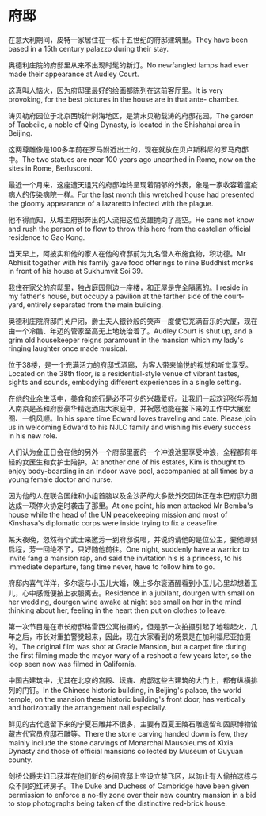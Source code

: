 # 府邸

<p><span class="chinese">在意大利期间，皮特一家居住在一栋十五世纪的府邸建筑里。</span><span class="english">They have been based in a 15th century palazzo during their stay.</span></p>

<p><span class="chinese">奥德利庄院的府邸里从来不出现时髦的新灯。</span><span class="english">No newfangled lamps had ever made their appearance at Audley Court.</span></p>

<p><span class="chinese">这真叫人恼火，因为府邸里最好的绘画都陈列在这前客厅里。</span><span class="english">It is very provoking, for the best pictures in the house are in that ante- chamber.</span></p>

<p><span class="chinese">涛贝勒府园位于北京西城什刹海地区，是清末贝勒载涛的府邸花园。</span><span class="english">The garden of Taobeile, a noble of Qing Dynasty, is located in the Shishahai area in Beijing.</span></p>

<p><span class="chinese">这两尊雕像是100多年前在罗马附近出土的，现在就放在贝卢斯科尼的罗马府邸中。</span><span class="english">The two statues are near 100 years ago unearthed in Rome, now on the sites in Rome, Berlusconi.</span></p>

<p><span class="chinese">最近一个月来，这座遭天诅咒的府邸始终呈现着阴郁的外表，象是一家收容着瘟疫病人的传染病院一样。</span><span class="english">For the last month this wretched house had presented the gloomy appearance of a lazaretto infected with the plague.</span></p>

<p><span class="chinese">他不得而知，从城主府邸奔出的人流把这位英雄抛向了高空。</span><span class="english">He cans not know and rush the person of to flow to throw this hero from the castellan official residence to Gao Kong.</span></p>

<p><span class="chinese">当天早上，阿披实和他的家人在他的府邸前为九名僧人布施食物，积功德。</span><span class="english">Mr Abhisit together with his family gave food offerings to nine Buddhist monks in front of his house at Sukhumvit Soi 39.</span></p>

<p><span class="chinese">我住在家父的府邸里，独占庭园侧边一座楼，和正屋是完全隔离的。</span><span class="english">I reside in my father's house, but occupy a pavilion at the farther side of the court-yard, entirely separated from the main building.</span></p>

<p><span class="chinese">奥德利庄院府邸门关户闭，爵士夫人银铃般的笑声一度使它充满音乐的大厦，现在由一个冷酷、年迈的管家至高无上地统治着了。</span><span class="english">Audley Court is shut up, and a grim old housekeeper reigns paramount in the mansion which my lady's ringing laughter once made musical.</span></p>

<p><span class="chinese">位于38楼，是一个充满活力的府邸式酒廊，为客人带来愉悦的视觉和听觉享受。</span><span class="english">Located on the 38th floor, is a residential-style venue of vibrant tastes, sights and sounds, embodying different experiences in a single setting.</span></p>

<p><span class="chinese">在他的业余生活中，美食和旅行是必不可少的兴趣爱好。让我们一起欢迎张华亮加入南京是圣和府邸豪华精选酒店大家庭中，并祝愿他能在接下来的工作中大展宏图、一帆风顺。</span><span class="english">In his spare time Edward loves traveling and cate. Please join us in welcoming Edward to his NJLC family and wishing his every success in his new role.</span></p>

<p><span class="chinese">人们认为金正日会在他的另外一个府邸里面的一个冲浪池里享受冲浪，全程都有年轻的女医生和女护士陪护。</span><span class="english">At another one of his estates, Kim is thought to enjoy body-boarding in an indoor wave pool, accompanied at all times by a young female doctor and nurse.</span></p>

<p><span class="chinese">因为他的人在联合国维和小组首脑以及金沙萨的大多数外交团体正在本巴府邸力图达成一项停火协定时袭击了那里。</span><span class="english">At one point, his men attacked Mr Bemba's house while the head of the UN peacekeeping mission and most of Kinshasa's diplomatic corps were inside trying to fix a ceasefire.</span></p>

<p><span class="chinese">某天夜晚，忽然有个武士来邀芳一到府邸说唱，并说约请他的是位公主，要他即刻启程，芳一回绝不了，只好随他前往。</span><span class="english">One night, suddenly have a warrior to invite fang a mansion rap, and said the invitation his is a princess, to his immediate departure, fang time never, have to follow him to go.</span></p>

<p><span class="chinese">府邸内喜气洋洋，多尔衮与小玉儿大婚，晚上多尔衮酒醒看到小玉儿心里却想着玉儿，心中感慨便披上衣服离去。</span><span class="english">Residence in a jubilant, dourgen with small on her wedding, dourgen wine awake at night see small on her in the mind thinking about her, feeling in the heart then put on clothes to leave.</span></p>

<p><span class="chinese">第一次节目是在市长府邸格雷西公寓拍摄的，但是那一次拍摄引起了地毯起火，几年之后，市长对重拍警觉起来，因此，现在大家看到的场景是在加利福尼亚拍摄的。</span><span class="english">The original film was shot at Gracie Mansion, but a carpet fire during the first filming made the mayor wary of a reshoot a few years later, so the loop seen now was filmed in California.</span></p>

<p><span class="chinese">中国古建筑中，尤其在北京的宫殿、坛庙、府邸这些古建筑的大门上，都有纵横排列的门钉。</span><span class="english">In the Chinese historic building, in Beijing's palace, the world temple, on the mansion these historic building's front door, has vertically and horizontally the arrangement nail especially.</span></p>

<p><span class="chinese">鲜见的古代遗留下来的宁夏石雕并不很多，主要有西夏王陵石雕遗留和固原博物馆藏古代官员府邸石雕等。</span><span class="english">There the stone carving handed down is few, they mainly include the stone carvings of Monarchal Mausoleums of Xixia Dynasty and those of official mansions collected by Museum of Guyuan county.</span></p>

<p><span class="chinese">剑桥公爵夫妇已获准在他们新的乡间府邸上空设立禁飞区，以防止有人偷拍这栋与众不同的红砖房子。</span><span class="english">The Duke and Duchess of Cambridge have been given permission to enforce a no-fly zone over their new country mansion in a bid to stop photographs being taken of the distinctive red-brick house.</span></p>

